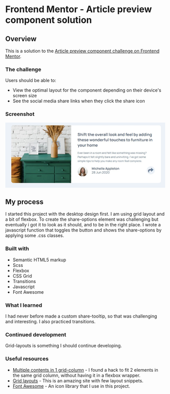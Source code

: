 # Frontend Mentor - Article preview component solution

## Overview
This is a solution to the [Article preview component challenge on Frontend Mentor](https://www.frontendmentor.io/challenges/article-preview-component-dYBN_pYFT).
### The challenge

Users should be able to:

- View the optimal layout for the component depending on their device's screen size
- See the social media share links when they click the share icon

### Screenshot

![](./images/screenshot.jpg)

## My process
I started this project with the desktop design first. I am using grid layout and a bit of flexbox. 
To create the share-options element was challenging but eventually i got it to look as it should, and to be in the right place.
I wrote a javascript function that toggles the button and shows the share-options by applying some .css classes.
 
### Built with

- Semantic HTML5 markup
- Scss
- Flexbox
- CSS Grid
- Transitions
- Javascript
- Font Awesome

### What I learned
I had never before made a custom share-tooltip, so that was challenging and interesting. I also practiced transitions. 

### Continued development
Grid-layouts is something I should continue developing.

### Useful resources

- [Multiple contents in 1 grid-column](https://stackoverflow.com/questions/43311943/prevent-content-from-expanding-grid-items) - I found a hack to fit 2 elements in the same grid column, without having it in a flexbox wrapper.
- [Grid layouts](https://1linelayouts.glitch.me/) - This is an amazing site with few layout snippets.
- [Font Awesome](https://fontawesome.com) - An icon library that I use in this project.
